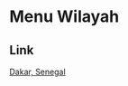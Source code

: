 # Menu Wilayah

## Link

[Dakar, Senegal](https://github.com/gigit-pemilu/pemilu-2024-99-luar-negeri/tree/main/pileg-dpr/hitung-suara/sub/99-luar-negeri/sub/31-dakar-senegal/sub/01-dakar-senegal)

